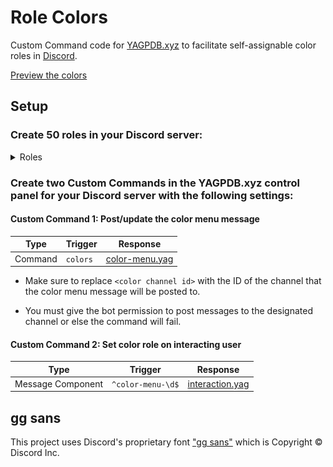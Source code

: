 # Role Colors

Custom Command code for [YAGPDB.xyz](https://yagpdb.xyz/) to facilitate self-assignable color roles in [Discord](https://discord.com/).

[Preview the colors](https://brybrant.github.io/role-colors/)

## Setup

### Create 50 roles in your Discord server:

<details>
  <summary>Roles</summary>
  <table>
    <tr>
      <th>Role #</th>
      <th>Role Name</th>
      <th>Role Color</th>
    </tr>
<tr><th colspan="3">Bright</th></tr>
<tr><td align="right">1</td><td>Bright Red</td><td><code>#ff281d</code> <img src="./public/readme/Bright Red.svg"></td></tr>
<tr><td align="right">2</td><td>Bright Orange</td><td><code>#ff9d1d</code> <img src="./public/readme/Bright Orange.svg"></td></tr>
<tr><td align="right">3</td><td>Bright Yellow</td><td><code>#ffe620</code> <img src="./public/readme/Bright Yellow.svg"></td></tr>
<tr><td align="right">4</td><td>Bright Green</td><td><code>#7aff26</code> <img src="./public/readme/Bright Green.svg"></td></tr>
<tr><td align="right">5</td><td>Bright Teal</td><td><code>#24ffd2</code> <img src="./public/readme/Bright Teal.svg"></td></tr>
<tr><td align="right">6</td><td>Bright Cyan</td><td><code>#21e6ff</code> <img src="./public/readme/Bright Cyan.svg"></td></tr>
<tr><td align="right">7</td><td>Bright Blue</td><td><code>#1fa6ff</code> <img src="./public/readme/Bright Blue.svg"></td></tr>
<tr><td align="right">8</td><td>Bright Violet</td><td><code>#5d2dff</code> <img src="./public/readme/Bright Violet.svg"></td></tr>
<tr><td align="right">9</td><td>Bright Magenta</td><td><code>#d22cff</code> <img src="./public/readme/Bright Magenta.svg"></td></tr>
<tr><td align="right">10</td><td>Bright Pink</td><td><code>#ff28a1</code> <img src="./public/readme/Bright Pink.svg"></td></tr>
<tr><th colspan="3">Deep</th></tr>
<tr><td align="right">11</td><td>Deep Red</td><td><code>#a40000</code> <img src="./public/readme/Deep Red.svg"></td></tr>
<tr><td align="right">12</td><td>Deep Orange</td><td><code>#a16000</code> <img src="./public/readme/Deep Orange.svg"></td></tr>
<tr><td align="right">13</td><td>Deep Yellow</td><td><code>#9f8f00</code> <img src="./public/readme/Deep Yellow.svg"></td></tr>
<tr><td align="right">14</td><td>Deep Green</td><td><code>#469f00</code> <img src="./public/readme/Deep Green.svg"></td></tr>
<tr><td align="right">15</td><td>Deep Teal</td><td><code>#009f82</code> <img src="./public/readme/Deep Teal.svg"></td></tr>
<tr><td align="right">16</td><td>Deep Cyan</td><td><code>#008fa0</code> <img src="./public/readme/Deep Cyan.svg"></td></tr>
<tr><td align="right">17</td><td>Deep Blue</td><td><code>#0066a3</code> <img src="./public/readme/Deep Blue.svg"></td></tr>
<tr><td align="right">18</td><td>Deep Violet</td><td><code>#3800a8</code> <img src="./public/readme/Deep Violet.svg"></td></tr>
<tr><td align="right">19</td><td>Deep Magenta</td><td><code>#8400a4</code> <img src="./public/readme/Deep Magenta.svg"></td></tr>
<tr><td align="right">20</td><td>Deep Pink</td><td><code>#a30064</code> <img src="./public/readme/Deep Pink.svg"></td></tr>
<tr><th colspan="3">Muted</th></tr>
<tr><td align="right">21</td><td>Muted Red</td><td><code>#a15b51</code> <img src="./public/readme/Muted Red.svg"></td></tr>
<tr><td align="right">22</td><td>Muted Orange</td><td><code>#a0764d</code> <img src="./public/readme/Muted Orange.svg"></td></tr>
<tr><td align="right">23</td><td>Muted Yellow</td><td><code>#9f954f</code> <img src="./public/readme/Muted Yellow.svg"></td></tr>
<tr><td align="right">24</td><td>Muted Green</td><td><code>#6c9f58</code> <img src="./public/readme/Muted Green.svg"></td></tr>
<tr><td align="right">25</td><td>Muted Teal</td><td><code>#539f8a</code> <img src="./public/readme/Muted Teal.svg"></td></tr>
<tr><td align="right">26</td><td>Muted Cyan</td><td><code>#50949f</code> <img src="./public/readme/Muted Cyan.svg"></td></tr>
<tr><td align="right">27</td><td>Muted Blue</td><td><code>#517ca0</code> <img src="./public/readme/Muted Blue.svg"></td></tr>
<tr><td align="right">28</td><td>Muted Violet</td><td><code>#6163a1</code> <img src="./public/readme/Muted Violet.svg"></td></tr>
<tr><td align="right">29</td><td>Muted Magenta</td><td><code>#9061a0</code> <img src="./public/readme/Muted Magenta.svg"></td></tr>
<tr><td align="right">30</td><td>Muted Pink</td><td><code>#a05b79</code> <img src="./public/readme/Muted Pink.svg"></td></tr>
<tr><th colspan="3">Pastel</th></tr>
<tr><td align="right">31</td><td>Pastel Red</td><td><code>#ffb1a4</code> <img src="./public/readme/Pastel Red.svg"></td></tr>
<tr><td align="right">32</td><td>Pastel Orange</td><td><code>#ffce9e</code> <img src="./public/readme/Pastel Orange.svg"></td></tr>
<tr><td align="right">33</td><td>Pastel Yellow</td><td><code>#fff3a2</code> <img src="./public/readme/Pastel Yellow.svg"></td></tr>
<tr><td align="right">34</td><td>Pastel Green</td><td><code>#c5ffae</code> <img src="./public/readme/Pastel Green.svg"></td></tr>
<tr><td align="right">35</td><td>Pastel Teal</td><td><code>#a7ffe4</code> <img src="./public/readme/Pastel Teal.svg"></td></tr>
<tr><td align="right">36</td><td>Pastel Cyan</td><td><code>#a2f2ff</code> <img src="./public/readme/Pastel Cyan.svg"></td></tr>
<tr><td align="right">37</td><td>Pastel Blue</td><td><code>#a4d5ff</code> <img src="./public/readme/Pastel Blue.svg"></td></tr>
<tr><td align="right">38</td><td>Pastel Violet</td><td><code>#b7bcff</code> <img src="./public/readme/Pastel Violet.svg"></td></tr>
<tr><td align="right">39</td><td>Pastel Magenta</td><td><code>#edbaff</code> <img src="./public/readme/Pastel Magenta.svg"></td></tr>
<tr><td align="right">40</td><td>Pastel Pink</td><td><code>#ffb1d1</code> <img src="./public/readme/Pastel Pink.svg"></td></tr>
<tr><th colspan="3">Grayscale</th></tr>
<tr><td align="right">41</td><td>White</td><td><code>#ffffff</code> <img src="./public/readme/White.svg"></td></tr>
<tr><td align="right">42</td><td>Gray 8</td><td><code>#e3e3e3</code> <img src="./public/readme/Gray 8.svg"></td></tr>
<tr><td align="right">43</td><td>Gray 7</td><td><code>#c6c6c6</code> <img src="./public/readme/Gray 7.svg"></td></tr>
<tr><td align="right">44</td><td>Gray 6</td><td><code>#aaaaaa</code> <img src="./public/readme/Gray 6.svg"></td></tr>
<tr><td align="right">45</td><td>Gray 5</td><td><code>#8e8e8e</code> <img src="./public/readme/Gray 5.svg"></td></tr>
<tr><td align="right">46</td><td>Gray 4</td><td><code>#717171</code> <img src="./public/readme/Gray 4.svg"></td></tr>
<tr><td align="right">47</td><td>Gray 3</td><td><code>#555555</code> <img src="./public/readme/Gray 3.svg"></td></tr>
<tr><td align="right">48</td><td>Gray 2</td><td><code>#393939</code> <img src="./public/readme/Gray 2.svg"></td></tr>
<tr><td align="right">49</td><td>Gray 1</td><td><code>#1c1c1c</code> <img src="./public/readme/Gray 1.svg"></td></tr>
<tr><td align="right">50</td><td>Black</td><td><code>#010101</code> <img src="./public/readme/Black.svg"></td></tr>
</table></details>

### Create two Custom Commands in the YAGPDB.xyz control panel for your Discord server with the following settings:

#### Custom Command 1: Post/update the color menu message


  |Type|Trigger|Response|
  |----|-------|--------|
  |Command|`colors`|[color-menu.yag](./yagpdb-custom-commands/color-menu.yag)|
  

- Make sure to replace `<color channel id>` with the ID of the channel that the color menu message will be posted to.

- You must give the bot permission to post messages to the designated channel or else the command will fail.

#### Custom Command 2: Set color role on interacting user


  |Type|Trigger|Response|
  |----|-------|--------|
  |Message Component|`^color-menu-\d$`|[interaction.yag](./yagpdb-custom-commands/interaction.yag)|
  

## gg sans

This project uses Discord's proprietary font ["gg sans"](https://support.discord.com/hc/en-us/articles/9507780972951-gg-sans-Font-Update-FAQ) which is Copyright &copy; Discord Inc.